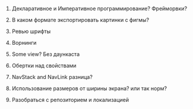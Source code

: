 
1) Декларативное и Императивное программирование? Фрейморвки? 
2) В каком формате экспортировать картинки с фигмы? 
3) Ревью шрифты  
4) Ворнинги
5) Some view? Без даункаста
6) Обертки над свойствами 
7) NavStack and NavLink разница? 
8) Использование размеров от ширины экрана? или так норм?


1) Разобраться с репозиторием и локализацией 
